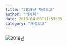 ```yaml
---
title: "2018년 재정보고"
author: "의사회"
date: 2019-04-03T11:53:05
category: "재정보고"
---
```


![2018년](/files/attach/images/33114/536/034/20ac8e96a1da9cac2375ec3155f2e485.jpg)
